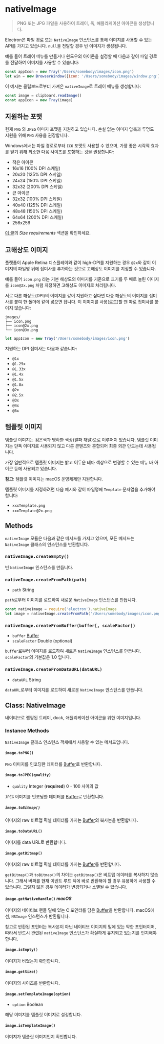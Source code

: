 ﻿# nativeImage

> PNG 또는 JPG 파일을 사용하여 트레이, 독, 애플리케이션 아이콘을 생성합니다.

Electron은 파일 경로 또는 `NativeImage` 인스턴스를 통해 이미지를 사용할 수 있는 API를
가지고 있습니다. `null`을 전달할 경우 빈 이미지가 생성됩니다.

예를 들어 트레이 메뉴를 만들거나 윈도우의 아이콘을 설정할 때 다음과 같이 파일 경로를
전달하여 이미지를 사용할 수 있습니다:

```javascript
const appIcon = new Tray('/Users/somebody/images/icon.png')
let win = new BrowserWindow({icon: '/Users/somebody/images/window.png'})
```

이 예시는 클립보드로부터 가져온 `nativeImage`로 트레이 메뉴를 생성합니다:

```javascript
const image = clipboard.readImage()
const appIcon = new Tray(image)
```

## 지원하는 포맷

현재 `PNG` 와 `JPEG` 이미지 포맷을 지원하고 있습니다.
손실 없는 이미지 압축과 투명도 지원을 위해 `PNG` 사용을 권장합니다.

Windows에서는 파일 경로로부터 `ICO` 포맷도 사용할 수 있으며, 가장 좋은 시각적 효과를
얻기 위해 최소한 다음 사이즈를 포함하는 것을 권장합니다:

* 작은 아이콘
 * 16x16 (100% DPI 스케일)
 * 20x20 (125% DPI 스케일)
 * 24x24 (150% DPI 스케일)
 * 32x32 (200% DPI 스케일)
* 큰 아이콘
 * 32x32 (100% DPI 스케일)
 * 40x40 (125% DPI 스케일)
 * 48x48 (150% DPI 스케일)
 * 64x64 (200% DPI 스케일)
* 256x256

[이 글][icons]의 *Size requirements* 섹션을 확인하세요.

[icons]:https://msdn.microsoft.com/en-us/library/windows/desktop/dn742485(v=vs.85).aspx

## 고해상도 이미지

플랫폼이 Apple Retina 디스플레이와 같이 high-DPI를 지원하는 경우 `@2x`와 같이
이미지의 파일명 뒤에 접미사를 추가하는 것으로 고해상도 이미지를 지정할 수 있습니다.

예를 들어 `icon.png` 라는 기본 해상도의 이미지를 기준으로 크기를 두 배로 늘린 이미지를
`icon@2x.png` 처럼 지정하면 고해상도 이미지로 처리됩니다.

서로 다른 해상도(DPI)의 이미지를 같이 지원하고 싶다면 다중 해상도의 이미지를 접미사를
붙여 한 폴더에 같이 넣으면 됩니다. 이 이미지를 사용(로드)할 땐 따로 접미사를 붙이지
않습니다:

```text
images/
├── icon.png
├── icon@2x.png
└── icon@3x.png
```


```javascript
let appIcon = new Tray('/Users/somebody/images/icon.png')
```

지원하는 DPI 접미사는 다음과 같습니다:

* `@1x`
* `@1.25x`
* `@1.33x`
* `@1.4x`
* `@1.5x`
* `@1.8x`
* `@2x`
* `@2.5x`
* `@3x`
* `@4x`
* `@5x`

## 템플릿 이미지

템플릿 이미지는 검은색과 명확한 색상(알파 채널)으로 이루어져 있습니다. 템플릿 이미지는
단독 이미지로 사용되지 않고 다른 콘텐츠와 혼합되어 최종 외관 만드는데 사용됩니다.

가장 일반적으로 템플릿 이미지는 밝고 어두운 테마 색상으로 변경할 수 있는 메뉴 바 아이콘
등에 사용되고 있습니다.

**참고:** 템플릿 이미지는 macOS 운영체제만 지원합니다.

템플릿 이미지를 지정하려면 다음 예시와 같이 파일명에 `Template` 문자열을 추가해야
합니다:

* `xxxTemplate.png`
* `xxxTemplate@2x.png`

## Methods

`nativeImage` 모듈은 다음과 같은 메서드를 가지고 있으며, 모든 메서드는
`NativeImage` 클래스의 인스턴스를 반환합니다.

### `nativeImage.createEmpty()`

빈 `NativeImage` 인스턴스를 만듭니다.

### `nativeImage.createFromPath(path)`

* `path` String

`path`로부터 이미지를 로드하여 새로운 `NativeImage` 인스턴스를 만듭니다.

```javascript
const nativeImage = require('electron').nativeImage
let image = nativeImage.createFromPath('/Users/somebody/images/icon.png')
```

### `nativeImage.createFromBuffer(buffer[, scaleFactor])`

* `buffer` [Buffer][buffer]
* `scaleFactor` Double (optional)

`buffer`로부터 이미지를 로드하여 새로운 `NativeImage` 인스턴스를 만듭니다.
`scaleFactor`의 기본값은 1.0 입니다.

### `nativeImage.createFromDataURL(dataURL)`

* `dataURL` String

`dataURL`로부터 이미지를 로드하여 새로운 `NativeImage` 인스턴스를 만듭니다.

## Class: NativeImage

네이티브로 랩핑된 트레이, dock, 애플리케이션 아이콘을 위한 이미지입니다.

### Instance Methods

`NativeImage` 클래스 인스턴스 객체에서 사용할 수 있는 메서드입니다.

#### `image.toPNG()`

`PNG` 이미지를 인코딩한 데이터를 [Buffer][buffer]로 반환합니다.

#### `image.toJPEG(quality)`

* `quality` Integer (**required**) 0 - 100 사이의 값

`JPEG` 이미지를 인코딩한 데이터를 [Buffer][buffer]로 반환합니다.

##### `image.toBitmap()`

이미지의 raw 비트맵 픽셀 데이터를 가지는 [Buffer][buffer]의 복사본을 반환합니다.

#### `image.toDataURL()`

이미지를 data URL로 반환합니다.

#### `image.getBitmap()`

이미지의 raw 비트맵 픽셀 데이터를 가지는 [Buffer][buffer]를 반환합니다.

`getBitmap()`과 `toBitmap()`의 차이는 `getBitmap()`은 비트맵 데이터를 복사하지
않습니다. 그래서 버퍼를 현재 이벤트 루프 틱에 바로 반환해야 할 경우 유용하게 사용할 수
있습니다. 그렇지 않은 경우 데이터가 변경되거나 소멸될 수 있습니다.

#### `image.getNativeHandle()` _macOS_

이미지의 네이티브 핸들 밑에 있는 C 포인터를 담은 [Buffer][buffer]을 반환합니다.
macOS에선, `NSImage` 인스턴스가 반환됩니다.

참고로 반환된 포인터는 복사본이 아닌 네이티브 이미지의 밑에 있는 약한 포인터이며,
따라서 반드시 관련된 `nativeImage` 인스턴스가 확실하게 유지되고 있는지를 인지해야
합니다.

#### `image.isEmpty()`

이미지가 비었는지 확인합니다.

#### `image.getSize()`

이미지의 사이즈를 반환합니다.

#### `image.setTemplateImage(option)`

* `option` Boolean

해당 이미지를 템플릿 이미지로 설정합니다.

#### `image.isTemplateImage()`

이미지가 템플릿 이미지인지 확인합니다.

[buffer]: https://nodejs.org/api/buffer.html#buffer_class_buffer
